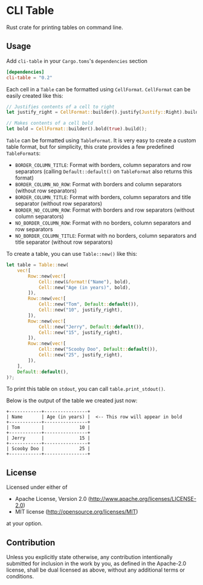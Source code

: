 # CLI Table

Rust crate for printing tables on command line.

## Usage

Add `cli-table` in your `Cargo.toms`'s `dependencies` section

```toml
[dependencies]
cli-table = "0.2"
```

Each cell in a `Table` can be formatted using `CellFormat`. `CellFormat` can be easily created like this:

```rust
// Justifies contents of a cell to right
let justify_right = CellFormat::builder().justify(Justify::Right).build();

// Makes contents of a cell bold
let bold = CellFormat::builder().bold(true).build();
```

`Table` can be formatted using `TableFormat`. It is very easy to create a custom table format, but for simplicity, this
crate provides a few predefined `TableFormat`s:

- `BORDER_COLUMN_TITLE`: Format with borders, column separators and row separators (calling `Default::default()` on
  `TableFormat` also returns this format)
- `BORDER_COLUMN_NO_ROW`: Format with borders and column separators (without row separators)
- `BORDER_COLUMN_TITLE`: Format with borders, column separators and title separator (without row separators)
- `BORDER_NO_COLUMN_ROW`: Format with borders and row separators (without column separators)
- `NO_BORDER_COLUMN_ROW`: Format with no borders, column separators and row separators
- `NO_BORDER_COLUMN_TITLE`: Format with no borders, column separators and title separator (without row separators)

To create a table, you can use `Table::new()` like this:

```rust
let table = Table::new(
    vec![
        Row::new(vec![
            Cell::new(&format!("Name"), bold),
            Cell::new("Age (in years)", bold),
        ]),
        Row::new(vec![
            Cell::new("Tom", Default::default()),
            Cell::new("10", justify_right),
        ]),
        Row::new(vec![
            Cell::new("Jerry", Default::default()),
            Cell::new("15", justify_right),
        ]),
        Row::new(vec![
            Cell::new("Scooby Doo", Default::default()),
            Cell::new("25", justify_right),
        ]),
    ],
    Default::default(),
)?;
```

To print this table on `stdout`, you can call `table.print_stdout()`.

Below is the output of the table we created just now:

```
+------------+----------------+
| Name       | Age (in years) |  <-- This row will appear in bold
+------------+----------------+
| Tom        |             10 |
+------------+----------------+
| Jerry      |             15 |
+------------+----------------+
| Scooby Doo |             25 |
+------------+----------------+
```

## License
Licensed under either of
- Apache License, Version 2.0 (http://www.apache.org/licenses/LICENSE-2.0)
- MIT license (http://opensource.org/licenses/MIT)

at your option.

## Contribution
Unless you explicitly state otherwise, any contribution intentionally submitted for inclusion in the work by you, as 
defined in the Apache-2.0 license, shall be dual licensed as above, without any additional terms or conditions.
